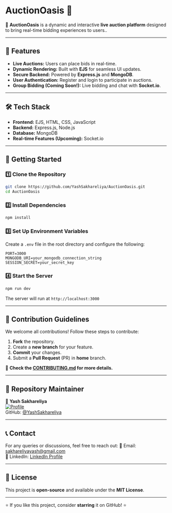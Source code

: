 # AuctionOasis 🎯

🚀 **AuctionOasis** is a dynamic and interactive **live auction platform** designed to bring real-time bidding experiences to users..

---

## 🌟 Features
- **Live Auctions:** Users can place bids in real-time.
- **Dynamic Rendering:** Built with **EJS** for seamless UI updates.
- **Secure Backend:** Powered by **Express.js** and **MongoDB**.
- **User Authentication:** Register and login to participate in auctions.
- **Group Bidding (Coming Soon!):** Live bidding and chat with **Socket.io**.

---

## 🛠️ Tech Stack
- **Frontend:** EJS, HTML, CSS, JavaScript
- **Backend:** Express.js, Node.js
- **Database:** MongoDB
- **Real-time Features (Upcoming):** Socket.io

---

## 🚀 Getting Started
### 1️⃣ Clone the Repository
```sh
git clone https://github.com/YashSakhareliya/AuctionOasis.git
cd AuctionOasis
```
### 2️⃣ Install Dependencies
```sh
npm install
```
### 3️⃣ Set Up Environment Variables
Create a `.env` file in the root directory and configure the following:
```env
PORT=3000
MONGODB_URI=your_mongodb_connection_string
SESSION_SECRET=your_secret_key
```
### 4️⃣ Start the Server
```sh
npm run dev
```
The server will run at `http://localhost:3000`

---

## 📜 Contribution Guidelines
We welcome all contributions! Follow these steps to contribute:
1. **Fork** the repository.
2. Create a **new branch** for your feature.
3. **Commit** your changes.
4. Submit a **Pull Request** (PR) in **home** branch.

🔗 **Check the [CONTRIBUTING.md](CONTRIBUTING.md) for more details.**

---

## 📌 Repository Maintainer
👤 **Yash Sakhareliya**  
[![Profile](https://avatars.githubusercontent.com/u/YashSakhareliya?v=4)](https://github.com/YashSakhareliya)  
GitHub: [@YashSakhareliya](https://github.com/YashSakhareliya)

---

## 📞 Contact
For any queries or discussions, feel free to reach out:
📧 Email: sakhareliyayash@gmail.com  
💬 LinkedIn: [LinkedIn Profile](https://www.linkedin.com/in/yash-sakhareliya/)

---

## 📜 License
This project is **open-source** and available under the **MIT License**.

---

⭐ If you like this project, consider **starring** it on GitHub! ⭐


